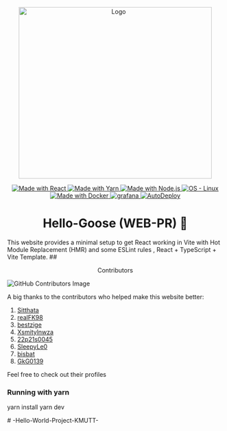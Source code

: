 <center><img src="https://img5.pic.in.th/file/secure-sv1/Logo-HelloWorld.png" alt="Logo" width="450" height="400"></center>


<p align="center">
  <a href="https://reactjs.org" title="Go to React homepage">
    <img src="https://img.shields.io/badge/React-18-blue?logo=react&logoColor=white" alt="Made with React">
  </a>
  
  <a href="https://yarnpkg.com" title="Go to Yarn homepage">
    <img src="https://img.shields.io/badge/Yarn->=1.22-blue?logo=yarn&logoColor=white" alt="Made with Yarn">
  </a>
  <a href="https://nodejs.org" title="Go to Node.js homepage">
    <img src="https://img.shields.io/badge/Node.js->=16-green?logo=node.js&logoColor=white" alt="Made with Node.js">
  </a>
  <a href="https://ubuntu.com/download/desktop" title="Go to Linux homepage">
    <img src="https://img.shields.io/badge/Linux-Ubuntu22.04-orange?logo=linux&logoColor=white" alt="OS - Linux">
  </a>
  <a href="https://hub.docker.com/r/xsmity01/hellogoose_webpr" title="Go to Docker homepage">
    <img src="https://img.shields.io/badge/Made_with-Docker-blue?logo=docker&logoColor=white" alt="Made with Docker">
  </a>
  <a href="http://10.4.56.30:3000/d/rYdddlPWkd/node-exporter-full-2?orgId=1&from=1698343684541&to=1698430084541&theme=dark" title="Go to Docker homepage">
    <img src="https://img.shields.io/badge/Monitoring-green?logo=grafana&logoColor=white" alt="grafana">
  </a>
  <a href="https://github.com/Hello-Goose/Hello-Goose/actions/workflows/ci-testfile.yaml" title="AutoDeploy">
    <img src="https://github.com/Hello-Goose/Hello-Goose/actions/workflows/ci-testfile.yaml/badge.svg?branch=main" alt="AutoDeploy">
  </a>
</p>

# <center>Hello-Goose (WEB-PR) 🪿</center>


This website provides a minimal setup to get React working in Vite with Hot Module Replacement (HMR) and some ESLint rules , React + TypeScript + Vite Template.
##<center> Contributors</center>

![GitHub Contributors Image](https://contrib.rocks/image?repo=Hello-Goose/Hello-Goose) 


A big thanks to the contributors who helped make this website better:



1. [Sitthata](https://github.com/Sitthata)
2. [realFK98](https://github.com/realFK98)
3. [bestzige](https://github.com/bestzige)
4. [Xsmitylnwza](https://github.com/Xsmitylnwza)
5. [22p21s0045](https://github.com/22p21s0045)
6. [SleepyLe0](https://github.com/SleepyLe0)
7. [bisbat](https://github.com/bisbat)
8. [GkG0139](https://github.com/GkG0139)
   

Feel free to check out their profiles
### Running with yarn
yarn install
yarn dev




#   - H e l l o - W o r l d - P r o j e c t - K M U T T -  
 